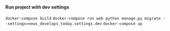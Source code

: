 #### Run project with dev settings

`docker-compose build`
`docker-compose run web python manage.py migrate --settings=news_develops_today.settings.dev`
`docker-compose up`
